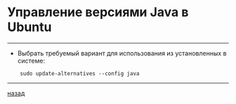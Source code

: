 # Управление версиями Java в Ubuntu

---------------------------------------
* Выбрать требуемый вариант для использования из установленных в системе:
```
	sudo update-alternatives --config java
```

--------------------
[назад](../README.md)
